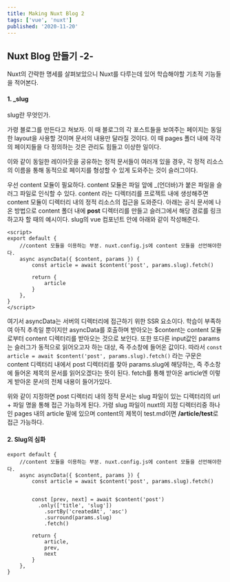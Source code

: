 ```yaml
---
title: Making Nuxt Blog 2
tags: ['vue', 'nuxt']
published: '2020-11-20'
---
```



## Nuxt Blog 만들기 -2-
Nuxt의 간략한 명세를 살펴보았으니 Nuxt를 다루는데 있어 학습해야할 기초적 기능들을 적어본다.

#### 1. _slug
slug란 무엇인가.

가령 블로그를 만든다고 쳐보자. 이 때 블로그의 각 포스트들을 보여주는 페이지는 동일한 layout을 사용할 것이며 문서의 내용만 달라질 것이다. 이 때 pages 폴더 내에 각각의 페이지들을 다 정의하는 것은 관리도 힘들고 이상한 일이다.

이와 같이 동일한 레이아웃을 공유하는 정적 문서들이 여러개 있을 경우, 각 정적 리소스의 이름을 통해 동적으로 페이지를 형성할 수 있게 도와주는 것이 슬러그이다.

우선 content 모듈이 필요하다. content 모듈은 파일 앞에 _(언더바)가 붙은 파일을 슬러그 파일로 인식할 수 있다. content 라는 디렉터리를 프로젝트 내에 생성해주면 content 모듈이 디렉터리 내의 정적 리소스의 접근을 도와준다. 아래는 공식 문서에 나온 방법으로 content 폴더 내에 **post** 디렉터리를 만들고 슬러그에서 해당 경로를 링크하고자 할 때의 예시이다. slug의 vue 컴포넌트 안에 아래와 같이 작성해준다.

```
<script>
export default {
	//content 모듈을 이용하는 부분. nuxt.config.js에 content 모듈을 선언해야한다.
	async asyncData({ $content, params }) {
		const article = await $content('post', params.slug).fetch()

		return {
			article
		}
	},
}
</script>
```
여기서 asyncData는 서버의 디렉터리에 접근하기 위한 SSR 요소이다. 학습이 부족하여 아직 추측일 뿐이지만 asyncData를 호출하며 받아오는 $content는 content 모듈로부터 content 디렉터리를 받아오는 것으로 보인다. 또한 또다른 input값인 params는 슬러그가 동적으로 읽어오고자 하는 대상, 즉 주소창에 들어온 값이다. 따라서 ``` const article = await $content('post', params.slug).fetch() ``` 라는 구문은 content 디렉터리 내에서 post 디렉터리를 찾아 params.slug에 해당하는, 즉 주소창에 들어온 제목의 문서를 읽어오겠다는 뜻이 된다. fetch를 통해 받아온 article엔 이렇게 받아온 문서의 전체 내용이 들어가있다.

위와 같이 지정하면 post 디렉터리 내의 정적 문서는 slug 파일이 있는 디렉터리의 url + 파일 명을 통해 접근 가능하게 된다. 가령 slug 파일이 nuxt의 지정 디렉터리중 하나인 pages 내의 article 밑에 있으며 content의 제목이 test.md이면 **/article/test**로 접근 가능하다.

#### 2. Slug의 심화
```
export default {
	//content 모듈을 이용하는 부분. nuxt.config.js에 content 모듈을 선언해야한다.
	async asyncData({ $content, params }) {
		const article = await $content('post', params.slug).fetch()


		const [prev, next] = await $content('post')
		  .only(['title', 'slug'])
			.sortBy('createdAt', 'asc')
			.surround(params.slug)
			.fetch()

		return {
			article,
			prev,
			next
		}
	},
}
```
